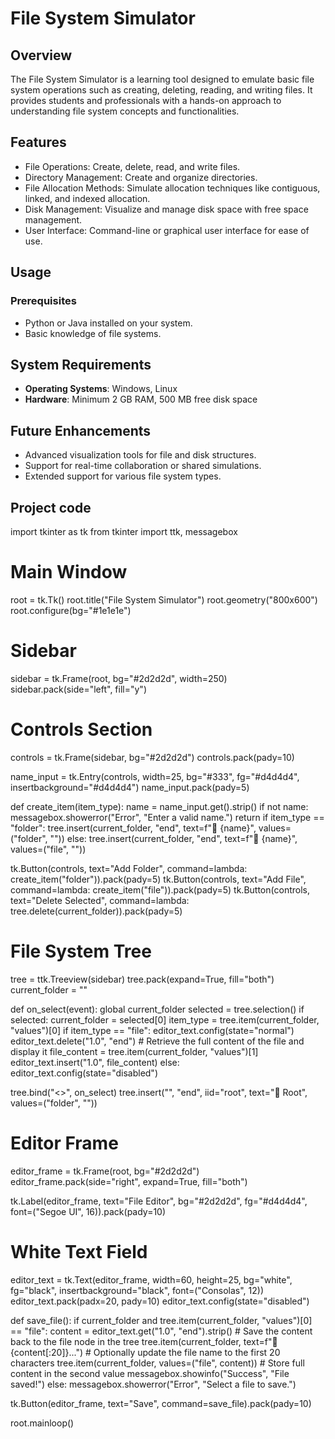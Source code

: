 # File System Simulator

## Overview
The File System Simulator is a learning tool designed to emulate basic file system operations such as creating, deleting, reading, and writing files. It provides students and professionals with a hands-on approach to understanding file system concepts and functionalities.

## Features
- File Operations: Create, delete, read, and write files.
- Directory Management: Create and organize directories.
- File Allocation Methods: Simulate allocation techniques like contiguous, linked, and indexed allocation.
- Disk Management: Visualize and manage disk space with free space management.
- User Interface: Command-line or graphical user interface for ease of use.

## Usage
### Prerequisites
- Python or Java installed on your system.
- Basic knowledge of file systems.

## System Requirements
- **Operating Systems**: Windows, Linux
- **Hardware**: Minimum 2 GB RAM, 500 MB free disk space

## Future Enhancements
- Advanced visualization tools for file and disk structures.
- Support for real-time collaboration or shared simulations.
- Extended support for various file system types.

## Project code 

import tkinter as tk
from tkinter import ttk, messagebox

# Main Window
root = tk.Tk()
root.title("File System Simulator")
root.geometry("800x600")
root.configure(bg="#1e1e1e")

# Sidebar
sidebar = tk.Frame(root, bg="#2d2d2d", width=250)
sidebar.pack(side="left", fill="y")

# Controls Section
controls = tk.Frame(sidebar, bg="#2d2d2d")
controls.pack(pady=10)

name_input = tk.Entry(controls, width=25, bg="#333", fg="#d4d4d4", insertbackground="#d4d4d4")
name_input.pack(pady=5)

def create_item(item_type):
    name = name_input.get().strip()
    if not name:
        messagebox.showerror("Error", "Enter a valid name.")
        return
    if item_type == "folder":
        tree.insert(current_folder, "end", text=f"📁 {name}", values=("folder", ""))
    else:
        tree.insert(current_folder, "end", text=f"📄 {name}", values=("file", ""))

tk.Button(controls, text="Add Folder", command=lambda: create_item("folder")).pack(pady=5)
tk.Button(controls, text="Add File", command=lambda: create_item("file")).pack(pady=5)
tk.Button(controls, text="Delete Selected", command=lambda: tree.delete(current_folder)).pack(pady=5)

# File System Tree
tree = ttk.Treeview(sidebar)
tree.pack(expand=True, fill="both")
current_folder = ""

def on_select(event):
    global current_folder
    selected = tree.selection()
    if selected:
        current_folder = selected[0]
        item_type = tree.item(current_folder, "values")[0]
        if item_type == "file":
            editor_text.config(state="normal")
            editor_text.delete("1.0", "end")
            # Retrieve the full content of the file and display it
            file_content = tree.item(current_folder, "values")[1]
            editor_text.insert("1.0", file_content)
        else:
            editor_text.config(state="disabled")

tree.bind("<<TreeviewSelect>>", on_select)
tree.insert("", "end", iid="root", text="📁 Root", values=("folder", ""))

# Editor Frame
editor_frame = tk.Frame(root, bg="#2d2d2d")
editor_frame.pack(side="right", expand=True, fill="both")

tk.Label(editor_frame, text="File Editor", bg="#2d2d2d", fg="#d4d4d4", font=("Segoe UI", 16)).pack(pady=10)

# White Text Field
editor_text = tk.Text(editor_frame, width=60, height=25, bg="white", fg="black", insertbackground="black", font=("Consolas", 12))
editor_text.pack(padx=20, pady=10)
editor_text.config(state="disabled")

def save_file():
    if current_folder and tree.item(current_folder, "values")[0] == "file":
        content = editor_text.get("1.0", "end").strip()
        # Save the content back to the file node in the tree
        tree.item(current_folder, text=f"📄 {content[:20]}...")  # Optionally update the file name to the first 20 characters
        tree.item(current_folder, values=("file", content))  # Store full content in the second value
        messagebox.showinfo("Success", "File saved!")
    else:
        messagebox.showerror("Error", "Select a file to save.")

tk.Button(editor_frame, text="Save", command=save_file).pack(pady=10)

root.mainloop()
